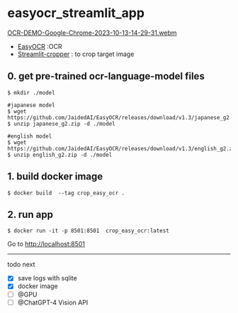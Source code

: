 # easyocr_streamlit_app



[OCR-DEMO-Google-Chrome-2023-10-13-14-29-31.webm](https://github.com/tkys/easyocr_streamlit_app/assets/24400946/67328609-fde4-4305-ae5b-061683d4197c)


- [EasyOCR](https://github.com/JaidedAI/EasyOCR) :OCR
- [Streamlit-cropper](https://github.com/turner-anderson/streamlit-cropper) : to crop target image


## 0. get pre-trained ocr-language-model files

```
$ mkdir ./model

#japanese model
$ wget https://github.com/JaidedAI/EasyOCR/releases/download/v1.3/japanese_g2.zip
$ unzip japanese_g2.zip -d ./model

#english model
$ wget https://github.com/JaidedAI/EasyOCR/releases/download/v1.3/english_g2.zip
$ unzip english_g2.zip -d ./model

```
## 1. build docker image

```
$ docker build  --tag crop_easy_ocr .
```


## 2. run app
```
$ docker run -it -p 8501:8501  crop_easy_ocr:latest
```

Go to [http://localhost:8501](http://localhost:8501)



---

todo next 
- [x] save logs with sqlite
- [x] docker image
- [ ] @GPU
- [ ] @ChatGPT-4 Vision API
